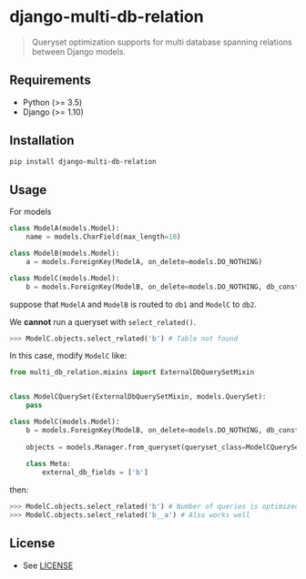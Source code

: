 # django-multi-db-relation

> Queryset optimization supports for multi database spanning relations between Django models.

## Requirements

- Python (>= 3.5)
- Django (>= 1.10)

## Installation

```sh
pip install django-multi-db-relation
```

## Usage

For models

```python
class ModelA(models.Model):
    name = models.CharField(max_length=10)

class ModelB(models.Model):
    a = models.ForeignKey(ModelA, on_delete=models.DO_NOTHING)

class ModelC(models.Model):
    b = models.ForeignKey(ModelB, on_delete=models.DO_NOTHING, db_constraint=False)
```

suppose that `ModelA` and `ModelB` is routed to `db1` and `ModelC` to `db2`.

We **cannot** run a queryset with `select_related()`.

```python
>>> ModelC.objects.select_related('b') # Table not found
```

In this case, modify `ModelC` like:

```python
from multi_db_relation.mixins import ExternalDbQuerySetMixin


class ModelCQuerySet(ExternalDbQuerySetMixin, models.QuerySet):
    pass

class ModelC(models.Model):
    b = models.ForeignKey(ModelB, on_delete=models.DO_NOTHING, db_constraint=False)
    
    objects = models.Manager.from_queryset(queryset_class=ModelCQuerySet)()
    
    class Meta:
        external_db_fields = ['b']
```

then:

```python
>>> ModelC.objects.select_related('b') # Number of queries is optimized from O(n) to O(1)
>>> ModelC.objects.select_related('b__a') # Also works well
```

## License

- See [LICENSE](LICENSE)